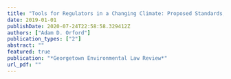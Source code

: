 ```yaml
---
title: "Tools for Regulators in a Changing Climate: Proposed Standards, State Policies, and Case Studies from the Western Grid"
date: 2019-01-01
publishDate: 2020-07-24T22:58:58.329412Z
authors: ["Adam D. Orford"]
publication_types: ["2"]
abstract: ""
featured: true
publication: "*Georgetown Environmental Law Review*"
url_pdf: ""
---
```


